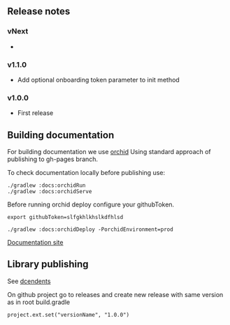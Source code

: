 ## Release notes
### vNext
*
### v1.1.0
* Add optional onboarding token parameter to init method
### v1.0.0
* First release

## Building documentation
For building documentation we use [orchid](https://orchid.run/)
Using standard approach of publishing to gh-pages branch.

To check documentation locally before publishing use:
```
./gradlew :docs:orchidRun
./gradlew :docs:orchidServe

```

Before running orchid deploy configure your githubToken.

```
export githubToken=slfgkhlkhslkdfhlsd
```

```
./gradlew :docs:orchidDeploy -PorchidEnvironment=prod
```

[Documentation site](https://cere-io.github.io/sdk-android/)

## Library publishing

See [dcendents](https://github.com/dcendents/android-maven-gradle-plugin)

On github project go to releases and create new release with same version as in root build.gradle
```
project.ext.set("versionName", "1.0.0")
```